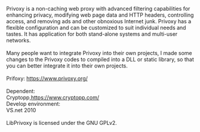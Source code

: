 Privoxy is a non-caching web proxy with advanced filtering capabilities for enhancing privacy, modifying web page data and HTTP headers, controlling access, and removing ads and other obnoxious Internet junk. Privoxy has a flexible configuration and can be customized to suit individual needs and tastes. It has application for both stand-alone systems and multi-user networks.<br/>
<br/>
Many people want to integrate Privoxy into their own projects, I made some changes to the Privoxy codes to compiled into a DLL or static library, so that you can better integrate it into their own projects.<br/>
<br/>
Prifoxy: https://www.privoxy.org/<br/><br/>
Dependent:<br/>
Cryptopp,https://www.cryptopp.com/<br/>
Develop environment:<br/>
VS.net 2010<br/>
<br/>
LibPrivoxy is licensed under the GNU GPLv2.<br/>